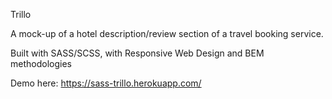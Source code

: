 Trillo

A mock-up of a hotel description/review section of a travel booking service.

Built with SASS/SCSS, with Responsive Web Design and BEM methodologies

Demo here: https://sass-trillo.herokuapp.com/
